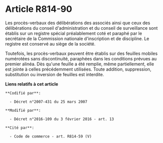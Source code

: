 # Article R814-90

Les procès-verbaux des délibérations des associés ainsi que ceux des délibérations du conseil d'administration et du conseil
de surveillance sont établis sur un registre spécial préalablement coté et paraphé par le secrétaire de la Commission
nationale d'inscription et de discipline. Le registre est conservé au siège de la société.

Toutefois, les procès-verbaux peuvent être établis sur des feuilles mobiles numérotées sans discontinuité, paraphées dans les
conditions prévues au premier alinéa. Dès qu'une feuille a été remplie, même partiellement, elle est jointe à celles
précédemment utilisées. Toute addition, suppression, substitution ou inversion de feuilles est interdite.

**Liens relatifs à cet article**

	**Codifié par**:

	  - Décret n°2007-431 du 25 mars 2007

	**Modifié par**:

	  - Décret n°2016-109 du 3 février 2016 - art. 13

	**Cité par**:

	  - Code de commerce - art. R814-59 (V)
